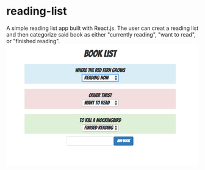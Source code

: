 # reading-list
A simple reading list app built with React.js.  The user can creat a reading list and then categorize said book as either "currently reading", "want to read", or "finished reading".
![](/screenshot-reading.png)

